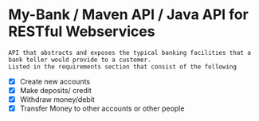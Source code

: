
# My-Bank / Maven API / Java API for RESTful Webservices 
    API that abstracts and exposes the typical banking facilities that a bank teller would provide to a customer. 
    Listed in the requirements section that consist of the following

- [x] Create new accounts
- [x] Make deposits/ credit
- [x] Withdraw money/debit
- [x] Transfer Money to other accounts or other people
